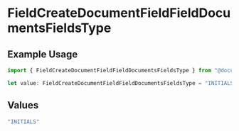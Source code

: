 # FieldCreateDocumentFieldFieldDocumentsFieldsType

## Example Usage

```typescript
import { FieldCreateDocumentFieldFieldDocumentsFieldsType } from "@documenso/sdk-typescript/models/operations";

let value: FieldCreateDocumentFieldFieldDocumentsFieldsType = "INITIALS";
```

## Values

```typescript
"INITIALS"
```
